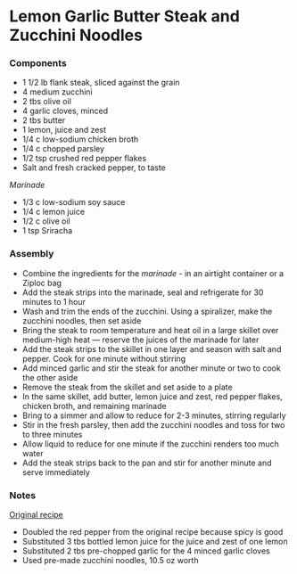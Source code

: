 # Lemon Garlic Butter Steak and Zucchini Noodles

### Components

* 1 1/2 lb flank steak, sliced against the grain
* 4 medium zucchini
* 2 tbs olive oil
* 4 garlic cloves, minced
* 2 tbs butter
* 1 lemon, juice and zest
* 1/4 c low-sodium chicken broth
* 1/4 c chopped parsley
* 1/2 tsp crushed red pepper flakes
* Salt and fresh cracked pepper, to taste

_Marinade_
* 1/3 c low-sodium soy sauce
* 1/4 c lemon juice
* 1/2 c olive oil
* 1 tsp Sriracha

### Assembly
* Combine the ingredients for the _marinade_  -  in an airtight container or a Ziploc bag
* Add the steak strips into the marinade, seal and refrigerate for 30 minutes to 1 hour
* Wash and trim the ends of the zucchini. Using a spiralizer, make the zucchini noodles, then set aside
* Bring the steak to room temperature and heat oil in a large skillet over medium-high heat — reserve the juices of the marinade for later
* Add the steak strips to the skillet in one layer and season with salt and pepper. Cook for one minute without stirring
* Add minced garlic and stir the steak for another minute or two to cook the other aside
* Remove the steak from the skillet and set aside to a plate
* In the same skillet, add butter, lemon juice and zest, red pepper flakes, chicken broth, and remaining marinade
* Bring to a simmer and allow to reduce for 2-3 minutes, stirring regularly
* Stir in the fresh parsley, then add the zucchini noodles and toss for two to three minutes
* Allow liquid to reduce for one minute if the zucchini renders too much water
* Add the steak strips back to the pan and stir for another minute and serve immediately

### Notes
[Original recipe](https://www.eatwell101.com/garlic-butter-steak-and-zucchini-noodles-recipe)

* Doubled the red pepper from the original recipe because spicy is good
* Substituted 3 tbs bottled lemon juice for the juice and zest of one lemon
* Substituted 2 tbs pre-chopped garlic for the 4 minced garlic cloves
* Used pre-made zucchini noodles, 10.5 oz worth
